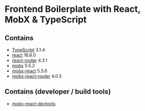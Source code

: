 # Frontend Boilerplate with React, MobX & TypeScript

## Contains
- [TypeScript](https://github.com/Microsoft/TypeScript) 3.1.4
- [react](https://github.com/facebook/react) 16.6.0
- [react-router](https://github.com/ReactTraining/react-router) 4.3.1
- [mobx](https://github.com/mobxjs/mobx) 5.5.2
- [mobx-react](https://github.com/mobxjs/mobx-react) 5.3.6
- [mobx-react-router](https://github.com/alisd23/mobx-react-router) 4.0.5

## Contains (developer / build tools)
- [mobx-react-devtools](https://github.com/mobxjs/mobx-react-devtools)

